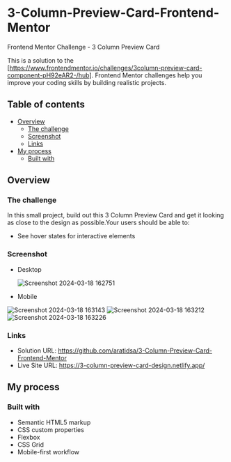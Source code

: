 # 3-Column-Preview-Card-Frontend-Mentor
Frontend Mentor Challenge - 3 Column Preview Card

This is a solution to the [https://www.frontendmentor.io/challenges/3column-preview-card-component-pH92eAR2-/hub]. Frontend Mentor challenges help you improve your coding skills by building realistic projects.

## Table of contents

- [Overview](#overview)
  - [The challenge](#the-challenge)
  - [Screenshot](#screenshot)
  - [Links](#links)
- [My process](#my-process)
  - [Built with](#built-with)

## Overview

### The challenge
In this small project, build out this 3 Column Preview Card and get it looking as close to the design as possible.Your users should be able to:
- See hover states for interactive elements

### Screenshot
- Desktop
  
  ![Screenshot 2024-03-18 162751](https://github.com/aratidsa/3-Column-Preview-Card-Frontend-Mentor/assets/128802362/a9eb4e79-3fa1-415c-9e1e-df3ac6dcfac4)

- Mobile
  
![Screenshot 2024-03-18 163143](https://github.com/aratidsa/3-Column-Preview-Card-Frontend-Mentor/assets/128802362/32e8c810-2d15-4094-8ee5-945cd97f5cb8)
![Screenshot 2024-03-18 163212](https://github.com/aratidsa/3-Column-Preview-Card-Frontend-Mentor/assets/128802362/789087da-23ad-4e9a-8a5c-028e499fa93f)
![Screenshot 2024-03-18 163226](https://github.com/aratidsa/3-Column-Preview-Card-Frontend-Mentor/assets/128802362/198e8226-47c8-4ea5-a9f7-d99a360eb4b6)

### Links

- Solution URL: https://github.com/aratidsa/3-Column-Preview-Card-Frontend-Mentor
- Live Site URL: https://3-column-preview-card-design.netlify.app/

## My process

### Built with

- Semantic HTML5 markup
- CSS custom properties
- Flexbox
- CSS Grid
- Mobile-first workflow
